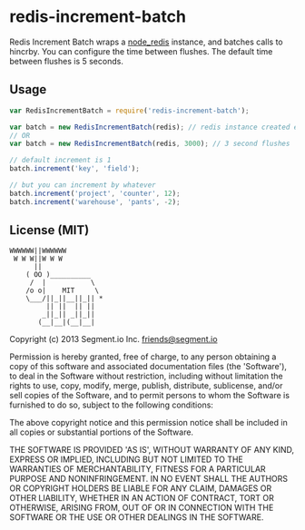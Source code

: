 redis-increment-batch
=====================

Redis Increment Batch wraps a [node_redis](https://github.com/mranney/node_redis) instance, and batches calls to hincrby. You can configure the time between flushes. The default time between flushes is 5 seconds.

## Usage

```javascript
var RedisIncrementBatch = require('redis-increment-batch');

var batch = new RedisIncrementBatch(redis); // redis instance created elsewhere
// OR
var batch = new RedisIncrementBatch(redis, 3000); // 3 second flushes

// default increment is 1
batch.increment('key', 'field');

// but you can increment by whatever
batch.increment('project', 'counter', 12);
batch.increment('warehouse', 'pants', -2);
```

## License (MIT)

```
WWWWWW||WWWWWW
 W W W||W W W
      ||
    ( OO )__________
     /  |           \
    /o o|    MIT     \
    \___/||_||__||_|| *
         || ||  || ||
        _||_|| _||_||
       (__|__|(__|__|
```

Copyright (c) 2013 Segment.io Inc. <friends@segment.io>

Permission is hereby granted, free of charge, to any person obtaining a copy of this software and associated documentation files (the 'Software'), to deal in the Software without restriction, including without limitation the rights to use, copy, modify, merge, publish, distribute, sublicense, and/or sell copies of the Software, and to permit persons to whom the Software is furnished to do so, subject to the following conditions:

The above copyright notice and this permission notice shall be included in all copies or substantial portions of the Software.

THE SOFTWARE IS PROVIDED 'AS IS', WITHOUT WARRANTY OF ANY KIND, EXPRESS OR IMPLIED, INCLUDING BUT NOT LIMITED TO THE WARRANTIES OF MERCHANTABILITY, FITNESS FOR A PARTICULAR PURPOSE AND NONINFRINGEMENT. IN NO EVENT SHALL THE AUTHORS OR COPYRIGHT HOLDERS BE LIABLE FOR ANY CLAIM, DAMAGES OR OTHER LIABILITY, WHETHER IN AN ACTION OF CONTRACT, TORT OR OTHERWISE, ARISING FROM, OUT OF OR IN CONNECTION WITH THE SOFTWARE OR THE USE OR OTHER DEALINGS IN THE SOFTWARE.
